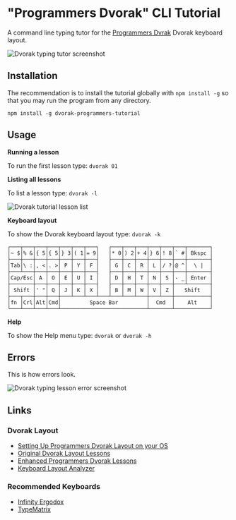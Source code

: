 # "Programmers Dvorak" CLI Tutorial

A command line typing tutor for the [Programmers
Dvrak](http://www.kaufmann.no/roland/dvorak/)
Dvorak keyboard layout.

![Dvorak typing tutor screenshot](http://i.imgur.com/SNac5To.png)


## Installation

The recommendation is to install the tutorial
globally with `npm install -g` so that you may run
the program from any directory.

```shell
npm install -g dvorak-programmers-tutorial
```


## Usage

**Running a lesson**

To run the first lesson type: `dvorak 01`

**Listing all lessons**

To list a lesson type: `dvorak -l`

![Dvorak tutorial lesson list](http://i.imgur.com/015TZwn.png)

**Keyboard layout**

To show the Dvorak keyboard layout type: `dvorak
-k`

```
┌───┬───┬───┬───┬───┬───┬───┐   ┌───┬───┬───┬───┬───┬───┬───────┐
│~ $│% &│{ 5│{ 5│} 3│( 1│= 9│   │* 0│) 2│+ 4│} 6│! 8│` #│ Bkspc │
├───┼───┼───┼───┼───┼───┼───┤   ├───┼───┼───┼───┼───┼───┼───────┤
│Tab│\ :│, <│. >│ P │ Y │ F │   │ G │ C │ R │ L │/ ?│@ ^│  \ |  │
├───┴───┼───┼───┼───┼───┼───┤   ├───┼───┼───┼───┼───┼───┼───────┤
│Cap/Esc│ A │ O │ E │ U │ I │   │ D │ H │ T │ N │ S │- _│ Enter │
├───────┼───┼───┼───┼───┼───┤   ├───┼───┼───┼───┼───┼───┴───────┤
│ Shift │' "│ Q │ J │ K │ X │   │ B │ M │ W │ V │ Z │   Shift   │
├───┬───┼───┼───┼───┴───┴───┴───┴───┴───┴───┼───┴───┼───────────┤
│fn │Crl│Alt│Cmd│         Space Bar         │  Cmd  │    Alt    │
└───┴───┴───┴───┴───────────────────────────┴───────┴───────────┘
```

**Help**

To show the Help menu type: `dvorak` or `dvorak
-h`


## Errors

This is how errors look.

![Dvorak typing lesson error screenshot](http://i.imgur.com/pz5Bq2i.png)


## Links

### Dvorak Layout

- [Setting Up Programmers Dvorak Layout on your OS](http://www.kaufmann.no/roland/dvorak/)
- [Original Dvorak Layout Lessons](http://gigliwood.com/abcd/lessons/)
- [Enhanced Programmers Dvorak Lessons](http://programmer-dvorak.appspot.com/)
- [Keyboard Layout Analyzer](http://patorjk.com/keyboard-layout-analyzer/v2/)

### Recommended Keyboards

- [Infinity Ergodox](https://www.massdrop.com/buy/infinity-ergodox)
- [TypeMatrix](http://typematrix.com/)





